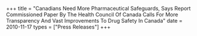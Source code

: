 +++
title = "Canadians Need More Pharmaceutical Safeguards, Says Report Commissioned Paper By The Health Council Of Canada Calls For More Transparency And Vast Improvements To Drug Safety In Canada"
date = 2010-11-17
types = ["Press Releases"]
+++
